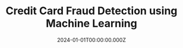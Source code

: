 ---
title: "Credit Card Fraud Detection using Machine Learning"
date: "2024-01-01T00:00:00.000Z"
description: "A real-time machine learning system using PyTorch to detect fraudulent credit card transactions with high accuracy."
image: "/project/Credit Card Fraud Detection using Machine Learning.png"
projectUrl: "https://github.com/shreyashguptas/Credit-Card-Fraud-Detection-using-Machine-Learning"
technologies: ["PyTorch", "Machine Learning", "Python"]
--- 
